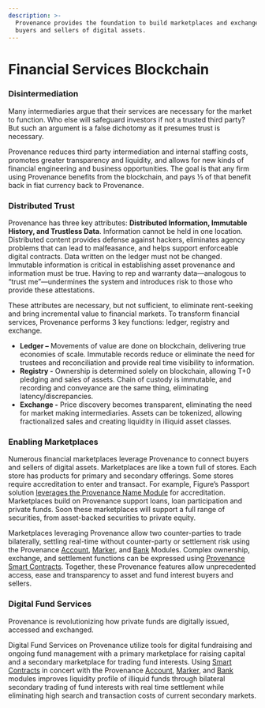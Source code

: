 ```yaml
---
description: >-
  Provenance provides the foundation to build marketplaces and exchanges for
  buyers and sellers of digital assets.
---
```


# Financial Services Blockchain

### Disintermediation

Many intermediaries argue that their services are necessary for the market to function. Who else will safeguard investors if not a trusted third party?  But such an argument is a false dichotomy as it presumes trust is necessary.

Provenance reduces third party intermediation and internal staffing costs, promotes greater transparency and liquidity, and allows for new kinds of financial engineering and business opportunities. The goal is that any firm using Provenance benefits from the blockchain, and pays ⅓ of that benefit back in fiat currency back to Provenance.

### Distributed Trust

Provenance has three key attributes: **Distributed Information, Immutable History, and Trustless Data**. Information cannot be held in one location. Distributed content provides defense against hackers, eliminates agency problems that can lead to malfeasance, and helps support enforceable digital contracts. Data written on the ledger must not be changed. Immutable information is critical in establishing asset provenance and information must be true. Having to rep and warranty data—analogous to “trust me”—undermines the system and introduces risk to those who provide these attestations.

These attributes are necessary, but not sufficient, to eliminate rent-seeking and bring incremental value to financial markets. To transform financial services, Provenance performs 3 key functions: ledger, registry and exchange.

* **Ledger –** Movements of value are done on blockchain, delivering true economies of scale.  Immutable records reduce or eliminate the need for trustees and reconciliation and provide real time visibility to information.
* **Registry -** Ownership is determined solely on blockchain, allowing T+0 pledging and sales of assets. Chain of custody is immutable, and recording and conveyance are the same thing, eliminating latency/discrepancies.
* **Exchange -** Price discovery becomes transparent, eliminating the need for market making intermediaries. Assets can be tokenized, allowing fractionalized sales and creating liquidity in illiquid asset classes.

### Enabling Marketplaces

Numerous financial marketplaces leverage Provenance to connect buyers and sellers of digital assets.  Marketplaces are like a town full of stores. Each store has products for primary and secondary offerings. Some stores require accreditation to enter and transact. For example, Figure’s Passport solution [leverages the Provenance Name Module](../../modules/name-module.md) for accreditation. Marketplaces build on Provenance support loans, loan participation and private funds. Soon these marketplaces will support a full range of securities, from asset-backed securities to private equity.

Marketplaces leveraging Provenance allow two counter-parties to trade bilaterally, settling real-time without counter-party or settlement risk using the Provenance [Account](../../modules/inherited-modules.md), [Marker](../../modules/marker-module.md), and [Bank](../../modules/inherited-modules.md) Modules. Complex ownership, exchange, and settlement functions can be expressed using [Provenance Smart Contracts](../../modules/provwasm-smart-contracts.md).  Together, these Provenance features allow unprecedented access, ease and transparency to asset and fund interest buyers and sellers.  

### Digital Fund Services

Provenance is revolutionizing how private funds are digitally issued, accessed and exchanged.

Digital Fund Services on Provenance utilize tools for digital fundraising and ongoing fund management with a primary marketplace for raising capital and a secondary marketplace for trading fund interests.  Using [Smart Contracts](../../modules/provwasm-smart-contracts.md) in concert with the Provenance [Account](../../modules/inherited-modules.md), [Marker](../../modules/marker-module.md), and [Bank](../../modules/inherited-modules.md) modules improves liquidity profile of illiquid funds through bilateral secondary trading of fund interests with real time settlement while eliminating high search and transaction costs of current secondary markets.

